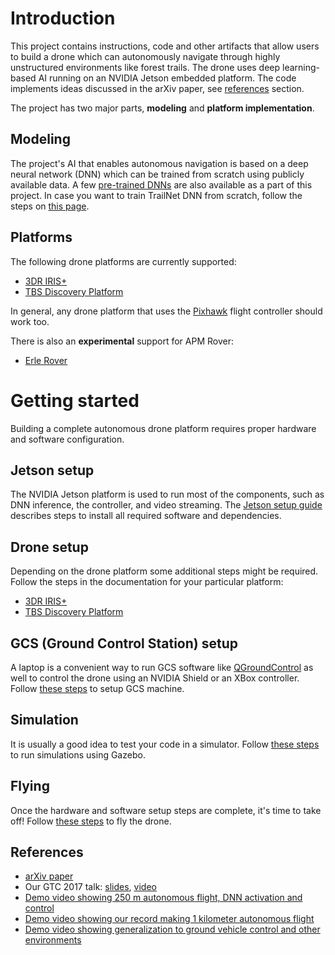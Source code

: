 # Introduction

This project contains instructions, code and other artifacts that allow users to build a drone which can autonomously navigate through highly unstructured environments like forest trails. The drone uses deep learning-based AI running on an NVIDIA Jetson embedded platform. The code implements ideas discussed in the arXiv paper, see [references](#references) section.

The project has two major parts, **modeling** and **platform implementation**.

## Modeling
The project's AI that enables autonomous navigation is based on a deep neural network (DNN) which can be trained from scratch using publicly available data. A few [pre-trained DNNs](../blob/master/models/pretrained/) are also available as a part of this project. In case you want to train TrailNet DNN from scratch, follow the steps on [this page](./Models).

## Platforms
The following drone platforms are currently supported:
* [3DR IRIS+](./3DR-Iris-Setup)
* [TBS Discovery Platform](./Skypad/TBS-Discovery-Setup.md)

In general, any drone platform that uses the [Pixhawk](https://pixhawk.org/) flight controller should work too.

There is also an **experimental** support for APM Rover:
* [Erle Rover](./Erle-Rover-Setup)

# Getting started
Building a complete autonomous drone platform requires proper hardware and software configuration. 

## Jetson setup
The NVIDIA Jetson platform is used to run most of the components, such as DNN inference, the controller, and video streaming. The [Jetson setup guide](./Jetson-Setup) describes steps to install all required software and dependencies.

## Drone setup
Depending on the drone platform some additional steps might be required. Follow the steps in the documentation for your particular platform:
* [3DR IRIS+](./3DR-Iris-Setup)
* [TBS Discovery Platform](./Skypad/TBS-Discovery-Setup.md)

## GCS (Ground Control Station) setup
A laptop is a convenient way to run GCS software like [QGroundControl](http://qgroundcontrol.com/) as well to control the drone using an NVIDIA Shield or an XBox controller. Follow [these steps](./GCSSetup) to setup GCS machine.

## Simulation
It is usually a good idea to test your code in a simulator. Follow [these steps](./testing-in-simulator) to run simulations using Gazebo.

## Flying
Once the hardware and software setup steps are complete, it's time to take off! Follow [these steps](./Launch-Sequence-and-Flying) to fly the drone.

## References
* [arXiv paper](https://arxiv.org/abs/1705.02550)
* Our GTC 2017 talk: [slides](http://on-demand.gputechconf.com/gtc/2017/presentation/s7172-nikolai-smolyanskiy-autonomous-drone-navigation-with-deep-learning.pdf), [video](http://on-demand.gputechconf.com/gtc/2017/video/s7172-smolyanskiy-autonomous-drone-navigation-with-deep-learning%20(1).PNG.mp4)
* [Demo video showing 250 m autonomous flight, DNN activation and control](https://www.youtube.com/watch?v=H7Ym3DMSGms)
* [Demo video showing our record making 1 kilometer autonomous flight](https://www.youtube.com/watch?v=USYlt9t0lZY)
* [Demo video showing generalization to ground vehicle control and other environments](https://www.youtube.com/watch?v=ZKF5N8xUxfw)
